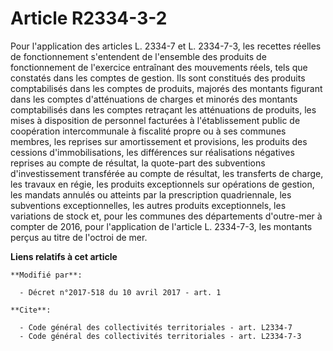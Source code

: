 # Article R2334-3-2

Pour l'application des articles L. 2334-7 et L. 2334-7-3, les recettes réelles de fonctionnement s'entendent de l'ensemble
des produits de fonctionnement de l'exercice entraînant des mouvements réels, tels que constatés dans les comptes de gestion.
Ils sont constitués des produits comptabilisés dans les comptes de produits, majorés des montants figurant dans les comptes
d'atténuations de charges et minorés des montants comptabilisés dans les comptes retraçant les atténuations de produits, les
mises à disposition de personnel facturées à l'établissement public de coopération intercommunale à fiscalité propre ou à ses
communes membres, les reprises sur amortissement et provisions, les produits des cessions d'immobilisations, les différences
sur réalisations négatives reprises au compte de résultat, la quote-part des subventions d'investissement transférée au
compte de résultat, les transferts de charge, les travaux en régie, les produits exceptionnels sur opérations de gestion, les
mandats annulés ou atteints par la prescription quadriennale, les subventions exceptionnelles, les autres produits
exceptionnels, les variations de stock et, pour les communes des départements d'outre-mer à compter de 2016, pour
l'application de l'article L. 2334-7-3, les montants perçus au titre de l'octroi de mer.

**Liens relatifs à cet article**

	**Modifié par**:

	  - Décret n°2017-518 du 10 avril 2017 - art. 1

	**Cite**:

	  - Code général des collectivités territoriales - art. L2334-7
	  - Code général des collectivités territoriales - art. L2334-7-3
